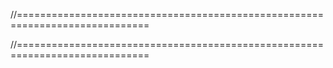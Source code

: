 //=============================================================================

//=============================================================================
